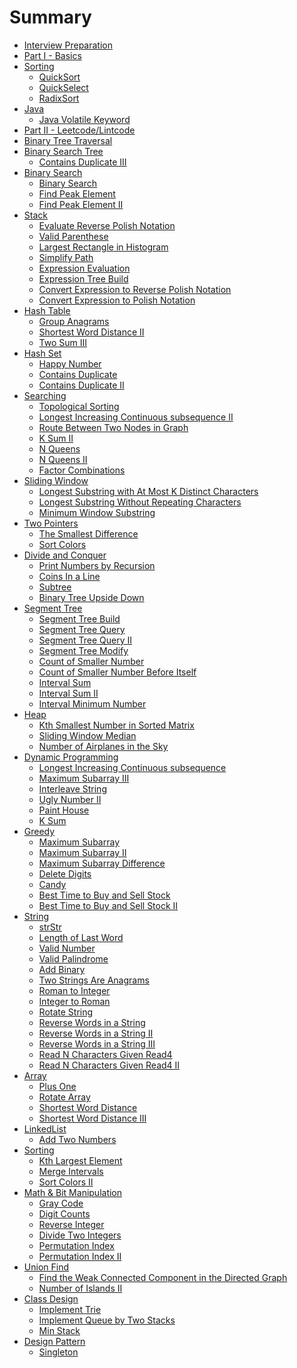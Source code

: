 # Summary
* [Interview Preparation](README.md)
* [Part I - Basics](part_i_basics/README.md)
* [Sorting]()
    * [QuickSort](part_i_basics/sort/quick_sort.md)
    * [QuickSelect](part_i_basics/sort/quick_select.md)
    * [RadixSort](part_i_basics/sort/radix_sort.md)
* [Java]()
    * [Java Volatile Keyword](part_i_basics/java/java_volatile_keyword.md)
* [Part II - Leetcode/Lintcode](part_ii_leetcode_lintcode/README.md)
* [Binary Tree Traversal](part_ii_leetcode_lintcode/binary_tree_traversal/README.md)
* [Binary Search Tree]()
    * [Contains Duplicate III](part_ii_leetcode_lintcode/binary_search_tree/contains_duplicate_iii.md)
* [Binary Search]()
    * [Binary Search](part_ii_leetcode_lintcode/binary_search/binary_search.md)
    * [Find Peak Element](part_ii_leetcode_lintcode/binary_search/find_peak_element.md)
    * [Find Peak Element II](part_ii_leetcode_lintcode/binary_search/find_peak_element_ii.md)
* [Stack]()
    * [Evaluate Reverse Polish Notation](part_ii_leetcode_lintcode/stack/evaluate_reverse_polish_notation.md)
    * [Valid Parenthese](part_ii_leetcode_lintcode/stack/valid_parenthese.md)
    * [Largest Rectangle in Histogram](part_ii_leetcode_lintcode/stack/largest_rectangle_in_histogram.md)
    * [Simplify Path](part_ii_leetcode_lintcode/stack/simplify_path.md)
    * [Expression Evaluation](part_ii_leetcode_lintcode/stack/expression_evaluation.md)
    * [Expression Tree Build](part_ii_leetcode_lintcode/stack/expression_tree_build.md)
    * [Convert Expression to Reverse Polish Notation](part_ii_leetcode_lintcode/stack/convert_expression_to_reverse_polish_notation.md)
    * [Convert Expression to Polish Notation](part_ii_leetcode_lintcode/stack/convert_expression_to_polish_notation.md)
* [Hash Table]()
    * [Group Anagrams](part_ii_leetcode_lintcode/hash_table/group_anagrams.md)
    * [Shortest Word Distance II](part_ii_leetcode_lintcode/hash_table/shortest_word_distance_ii.md)
    * [Two Sum III](part_ii_leetcode_lintcode/hash_table/two_sum_iii.md)
* [Hash Set]()
    * [Happy Number](part_ii_leetcode_lintcode/hash_set/happy_number.md)
    * [Contains Duplicate](part_ii_leetcode_lintcode/hash_set/contains_duplicate.md)
    * [Contains Duplicate II](part_ii_leetcode_lintcode/hash_set/contains_duplicate_ii.md)
* [Searching]()
    * [Topological Sorting](part_ii_leetcode_lintcode/searching/topological_sorting.md)
    * [Longest Increasing Continuous subsequence II](part_ii_leetcode_lintcode/searching/longest_increasing_continuous_subsequence_ii.md)
    * [Route Between Two Nodes in Graph](part_ii_leetcode_lintcode/searching/route_between_two_nodes_in_graph.md)
    * [K Sum II](part_ii_leetcode_lintcode/searching/k_sum_ii.md)
    * [N Queens](part_ii_leetcode_lintcode/searching/n_queens.md)
    * [N Queens II](part_ii_leetcode_lintcode/searching/n_queens_ii.md)
    * [Factor Combinations](part_ii_leetcode_lintcode/searching/factor_combinations.md)
* [Sliding Window]()
    * [Longest Substring with At Most K Distinct Characters](part_ii_leetcode_lintcode/sliding_window/longest_substring_with_at_most_k_distince_characters.md)
    * [Longest Substring Without Repeating Characters](part_ii_leetcode_lintcode/sliding_window/longest_substring_without_repeating_characters.md)
    * [Minimum Window Substring](part_ii_leetcode_lintcode/sliding_window/minimum_window_substring.md)
* [Two Pointers]()
    * [The Smallest Difference](part_ii_leetcode_lintcode/two_pointers/the_smallest_difference.md)
    * [Sort Colors](part_ii_leetcode_lintcode/two_pointers/sort_colors.md)
* [Divide and Conquer]()
    * [Print Numbers by Recursion](part_ii_leetcode_lintcode/divide_and_conquer/print_numbers_by_recursion.md)
    * [Coins In a Line](part_ii_leetcode_lintcode/divide_and_conquer/coins_in_a_line.md)
    * [Subtree](part_ii_leetcode_lintcode/divide_and_conquer/subtree.md)
    * [Binary Tree Upside Down](part_ii_leetcode_lintcode/divide_and_conquer/binary_tree_upside_down.md)
* [Segment Tree]()
    * [Segment Tree Build](part_ii_leetcode_lintcode/segment_tree/segment_tree_build.md)
    * [Segment Tree Query](part_ii_leetcode_lintcode/segment_tree/segment_tree_query.md)
    * [Segment Tree Query II](part_ii_leetcode_lintcode/segment_tree/segment_tree_query_ii.md)
    * [Segment Tree Modify](part_ii_leetcode_lintcode/segment_tree/segment_tree_modify.md)
    * [Count of Smaller Number](part_ii_leetcode_lintcode/segment_tree/count_of_smaller_number.md)
    * [Count of Smaller Number Before Itself](part_ii_leetcode_lintcode/segment_tree/count_of_smaller_number_before_itself.md)
    * [Interval Sum](part_ii_leetcode_lintcode/segment_tree/interval_sum.md)
    * [Interval Sum II](part_ii_leetcode_lintcode/segment_tree/interval_sum_ii.md)
    * [Interval Minimum Number](part_ii_leetcode_lintcode/segment_tree/interval_minimum_number.md)
* [Heap]()
    * [Kth Smallest Number in Sorted Matrix](part_ii_leetcode_lintcode/heap/kth_smallest_number_in_sorted_matrix.md)
    * [Sliding Window Median](part_ii_leetcode_lintcode/heap/sliding_window_median.md)
    * [Number of Airplanes in the Sky](part_ii_leetcode_lintcode/heap/number_of_airplanes_in_the_sky.md)
* [Dynamic Programming]()
    * [Longest Increasing Continuous subsequence](part_ii_leetcode_lintcode/dp/longest_increasing_continuous_subsequence.md)
    * [Maximum Subarray III](part_ii_leetcode_lintcode/dp/maximum_subarray_iii.md)
    * [Interleave String](part_ii_leetcode_lintcode/dp/interleave_string.md)
    * [Ugly Number II](part_ii_leetcode_lintcode/dp/ugly_number_ii.md)
    * [Paint House](part_ii_leetcode_lintcode/dp/paint_house.md)
    * [K Sum](part_ii_leetcode_lintcode/dp/k_sum.md)
* [Greedy]()
    * [Maximum Subarray](part_ii_leetcode_lintcode/greedy/maximum_subarray.md)
    * [Maximum Subarray II](part_ii_leetcode_lintcode/greedy/maximum_subarray_ii.md)
    * [Maximum Subarray Difference](part_ii_leetcode_lintcode/greedy/maximum_subarray_difference.md)
    * [Delete Digits](part_ii_leetcode_lintcode/greedy/delete_digits.md)
    * [Candy](part_ii_leetcode_lintcode/greedy/candy.md)
    * [Best Time to Buy and Sell Stock](part_ii_leetcode_lintcode/greedy/best_time_to_buy_and_sell_stock.md)
    * [Best Time to Buy and Sell Stock II](part_ii_leetcode_lintcode/greedy/best_time_to_buy_and_sell_stock_ii.md)
* [String]()
    * [strStr](part_ii_leetcode_lintcode/string/str_str.md)
    * [Length of Last Word](part_ii_leetcode_lintcode/string/length_of_last_word.md)
    * [Valid Number](part_ii_leetcode_lintcode/string/valid_number.md)
    * [Valid Palindrome](part_ii_leetcode_lintcode/string/valid_palindrome.md)
    * [Add Binary](part_ii_leetcode_lintcode/string/add_binary.md)
    * [Two Strings Are Anagrams](part_ii_leetcode_lintcode/string/two_strings_are_anagrams.md)
    * [Roman to Integer](part_ii_leetcode_lintcode/string/roman_to_integer.md)
    * [Integer to Roman](part_ii_leetcode_lintcode/string/integer_to_roman.md)
    * [Rotate String](part_ii_leetcode_lintcode/string/rotate_string.md)
    * [Reverse Words in a String](part_ii_leetcode_lintcode/string/reverse_words_in_a_string.md)
    * [Reverse Words in a String II](part_ii_leetcode_lintcode/string/reverse_words_in_a_string_ii.md)
    * [Reverse Words in a String III](part_ii_leetcode_lintcode/string/reverse_words_in_a_string_iii.md)
    * [Read N Characters Given Read4](part_ii_leetcode_lintcode/string/read_n_characters_given_read4.md)
    * [Read N Characters Given Read4 II](part_ii_leetcode_lintcode/string/read_n_characters_given_read4_ii.md)
* [Array]()
    * [Plus One](part_ii_leetcode_lintcode/array/plus_one.md)
    * [Rotate Array](part_ii_leetcode_lintcode/array/rotate_array.md)
    * [Shortest Word Distance](part_ii_leetcode_lintcode/array/shortest_word_distance.md)
    * [Shortest Word Distance III](part_ii_leetcode_lintcode/array/shortest_word_distance_iii.md)
* [LinkedList]()
    * [Add Two Numbers](part_ii_leetcode_lintcode/linked_list/add_two_numbers.md)
* [Sorting]()
    * [Kth Largest Element](part_ii_leetcode_lintcode/sort/kth_largest_element.md)
    * [Merge Intervals](part_ii_leetcode_lintcode/sort/merge_intervals.md)
    * [Sort Colors II](part_ii_leetcode_lintcode/sort/sort_colors_ii.md)
* [Math & Bit Manipulation]()
    * [Gray Code](part_ii_leetcode_lintcode/math_and_bit_manipulation/gray_code.md)
    * [Digit Counts](part_ii_leetcode_lintcode/math_and_bit_manipulation/digit_counts.md)
    * [Reverse Integer](part_ii_leetcode_lintcode/math_and_bit_manipulation/reverse_integer.md)
    * [Divide Two Integers](part_ii_leetcode_lintcode/math_and_bit_manipulation/divide_two_integers.md)
    * [Permutation Index](part_ii_leetcode_lintcode/math_and_bit_manipulation/permutation_index.md)
    * [Permutation Index II](part_ii_leetcode_lintcode/math_and_bit_manipulation/permutation_index_ii.md)
* [Union Find](part_ii_leetcode_lintcode/union_find/README.md)
    * [Find the Weak Connected Component in the Directed Graph](part_ii_leetcode_lintcode/union_find/find_the_weak_connected_component_in_the_directed_graph.md)
    * [Number of Islands II](part_ii_leetcode_lintcode/union_find/number_of_islands_ii.md)
* [Class Design]()
    * [Implement Trie](part_ii_leetcode_lintcode/class_design/implement_trie.md)
    * [Implement Queue by Two Stacks](part_ii_leetcode_lintcode/class_design/implement_queue_by_two_stacks.md)
    * [Min Stack](part_ii_leetcode_lintcode/class_design/min_stack.md)
* [Design Pattern]()
    * [Singleton](part_ii_leetcode_lintcode/design_pattern/singleton.md)
